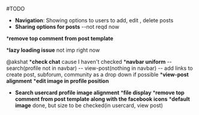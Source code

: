 #TODO
* __Navigation__: Showing options to users to add, edit , delete posts
* __Sharing options for posts__
--not reqd now



*__remove top comment from post template__



*__lazy loading issue__ not imp right now


@akshat
*__check chat__ cause I haven't checked
*__navbar uniform__ -- search(profile not in navbar) -- view-post(nothing in navbar) -- add links to create post, subforum, community as a drop down if possible
*__view-post alignment__
*__edit image in profile position__
* __Search usercard profile image alignment__
*__file display__
*__remove top comment from post template along with the facebook icons__
*__default image__ done, but size to be checked(in usercard, view post)